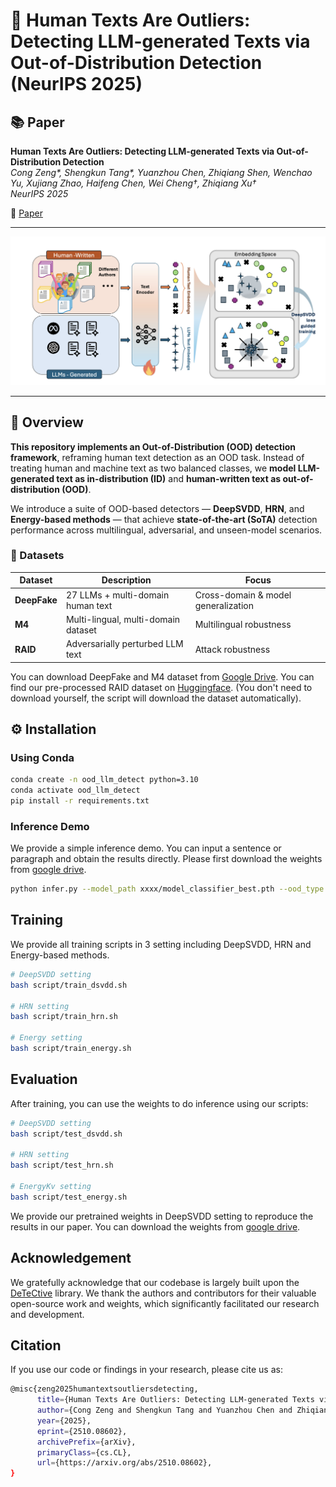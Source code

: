 # 🧠 Human Texts Are Outliers: Detecting LLM-generated Texts via Out-of-Distribution Detection (NeurIPS 2025)

## 📚 Paper

**Human Texts Are Outliers: Detecting LLM-generated Texts via Out-of-Distribution Detection**  
*Cong Zeng\*, Shengkun Tang\*, Yuanzhou Chen, Zhiqiang Shen, Wenchao Yu, Xujiang Zhao, Haifeng Chen, Wei Cheng†, Zhiqiang Xu†*  
*NeurIPS 2025*  

📄 [Paper](https://arxiv.org/abs/2510.08602)

---

![Overview](./fig/pipeline.png)

---

## 📘 Overview

**This repository implements an Out-of-Distribution (OOD) detection framework**, reframing human text detection as an OOD task. Instead of treating human and machine text as two balanced classes, we **model LLM-generated text as in-distribution (ID)** and **human-written text as out-of-distribution (OOD)**.  

We introduce a suite of OOD-based detectors — **DeepSVDD**, **HRN**, and **Energy-based methods** — that achieve **state-of-the-art (SoTA)** detection performance across multilingual, adversarial, and unseen-model scenarios.

### 🧪 Datasets

| Dataset | Description | Focus |
|----------|-------------|--------|
| **DeepFake** | 27 LLMs + multi-domain human text | Cross-domain & model generalization |
| **M4** | Multi-lingual, multi-domain dataset | Multilingual robustness |
| **RAID** | Adversarially perturbed LLM text | Attack robustness |

You can download DeepFake and M4 dataset from [Google Drive](https://drive.google.com/drive/folders/17Uyc1PIT7YWi1IGrKVb4IfkB9QYnxSGD?usp=sharing). You can find our pre-processed RAID dataset on [Huggingface](https://huggingface.co/datasets/Shengkun/Raid_split). (You don't need to download yourself, the script will download the dataset automatically).

## ⚙️ Installation

### Using Conda

```bash
conda create -n ood_llm_detect python=3.10
conda activate ood_llm_detect
pip install -r requirements.txt
```

### Inference Demo

We provide a simple inference demo. You can input a sentence or paragraph and obtain the results directly. Please first download the weights from [google drive](https://drive.google.com/drive/folders/173jObPXmvAS9R0s1PERaSgsbeXlULfHl?usp=sharing).

```bash
python infer.py --model_path xxxx/model_classifier_best.pth --ood_type deepsvdd --mode deepfake --out_dim 768
```

## Training

We provide all training scripts in 3 setting including DeepSVDD, HRN and Energy-based methods.

```bash
# DeepSVDD setting
bash script/train_dsvdd.sh

# HRN setting
bash script/train_hrn.sh

# Energy setting
bash script/train_energy.sh
```

## Evaluation

After training, you can use the weights to do inference using our scripts:

```bash
# DeepSVDD setting
bash script/test_dsvdd.sh

# HRN setting
bash script/test_hrn.sh

# EnergyKv setting
bash script/test_energy.sh
```

We provide our pretrained weights in DeepSVDD setting to reproduce the results in our paper. You can download the weights from [google drive](https://drive.google.com/drive/folders/173jObPXmvAS9R0s1PERaSgsbeXlULfHl?usp=sharing).


## Acknowledgement

We gratefully acknowledge that our codebase is largely built upon the [DeTeCtive](https://github.com/heyongxin233/DeTeCtive) library. We thank the authors and contributors for their valuable open-source work and weights, which significantly facilitated our research and development.

## Citation

If you use our code or findings in your research, please cite us as:

```bash
@misc{zeng2025humantextsoutliersdetecting,
      title={Human Texts Are Outliers: Detecting LLM-generated Texts via Out-of-distribution Detection}, 
      author={Cong Zeng and Shengkun Tang and Yuanzhou Chen and Zhiqiang Shen and Wenchao Yu and Xujiang Zhao and Haifeng Chen and Wei Cheng and Zhiqiang Xu},
      year={2025},
      eprint={2510.08602},
      archivePrefix={arXiv},
      primaryClass={cs.CL},
      url={https://arxiv.org/abs/2510.08602}, 
}
```
